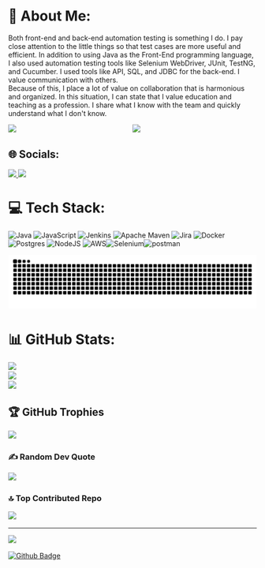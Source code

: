 # 💫 About Me:
Both front-end and back-end automation testing is something I do. I pay close attention to the little things so that test cases are more useful and efficient. In addition to using Java as the Front-End programming language, I also used automation testing tools like Selenium WebDriver, JUnit, TestNG, and Cucumber. I used tools like API, SQL, and JDBC for the back-end. I value communication with others.<br>Because of this, I place a lot of value on collaboration that is harmonious and organized. In this situation, I can state that I value education and teaching as a profession. I share what I know with the team and quickly understand what I don't know.   
<p align="center"><img src="https://i.imgur.com/A6bWGFl.gif"/>
<img src="https://komarev.com/ghpvc/?username=GOKSEL2022&&style=plastics&&color=yellow" align="left"/> </p>




## 🌐 Socials:
 <a href="https://www.linkedin.com/in/göksel-çelik/" target="_blank">
    <img src="https://img.shields.io/badge/-LinkedIn-%23333?style=for-the-badge&logo=linkedin&logoColor=blue" target="_blank">
  </a>
  <a href = "mailto:gokselceliktestengineer@gmail.com">
    <img src="https://img.shields.io/badge/-Gmail-%23333?style=for-the-badge&logo=gmail&logoColor=reed" target="_blank">
  </a>

# 💻 Tech Stack:
![Java](https://img.shields.io/badge/java-%23ED8B00.svg?style=for-the-badge&logo=openjdk&logoColor=white) ![JavaScript](https://img.shields.io/badge/javascript-%23323330.svg?style=for-the-badge&logo=javascript&logoColor=%23F7DF1E) ![Jenkins](https://img.shields.io/badge/jenkins-%232C5263.svg?style=for-the-badge&logo=jenkins&logoColor=white) ![Apache Maven](https://img.shields.io/badge/Apache%20Maven-C71A36?style=for-the-badge&logo=Apache%20Maven&logoColor=white) ![Jira](https://img.shields.io/badge/jira-%230A0FFF.svg?style=for-the-badge&logo=jira&logoColor=white) ![Docker](https://img.shields.io/badge/docker-%230db7ed.svg?style=for-the-badge&logo=docker&logoColor=white) ![Postgres](https://img.shields.io/badge/postgres-%23316192.svg?style=for-the-badge&logo=postgresql&logoColor=white) ![NodeJS](https://img.shields.io/badge/node.js-6DA55F?style=for-the-badge&logo=node.js&logoColor=white) ![AWS](https://img.shields.io/badge/AWS-%23FF9900.svg?style=for-the-badge&logo=amazon-aws&logoColor=white)![Selenium](https://img.shields.io/badge/selenium-%23ED8B00.svg?style=for-the-badge&logo=selenium&logoColor=white)![postman](https://img.shields.io/badge/postman-%23323330.svg?style=for-the-badge&logo=postman&logoColor=%23F7DF1E)

![](https://github.com/BEPb/BEPb/raw/output/github-contribution-grid-snake.svg)
# 📊 GitHub Stats:
![](https://github-readme-stats.vercel.app/api?username=GOKSEL2022&theme=dark&hide_border=false&include_all_commits=false&count_private=false)<br/>
![](https://github-readme-streak-stats.herokuapp.com/?user=GOKSEL2022&theme=dark&hide_border=false)<br/>
![](https://github-readme-stats.vercel.app/api/top-langs/?username=GOKSEL2022&theme=dark&hide_border=false&include_all_commits=false&count_private=false&layout=compact)

## 🏆 GitHub Trophies
![](https://github-profile-trophy.vercel.app/?username=GOKSEL2022&theme=radical&no-frame=false&no-bg=true&margin-w=4)

### ✍️ Random Dev Quote
![](https://quotes-github-readme.vercel.app/api?type=horizontal&theme=radical)

### 🔝 Top Contributed Repo
![](https://github-contributor-stats.vercel.app/api?username=GOKSEL2022&limit=5&theme=dark&combine_all_yearly_contributions=true)

---
[![](https://visitcount.itsvg.in/api?id=GOKSEL2022&icon=0&color=0)](https://visitcount.itsvg.in)
<!-- 
name: GitHub-Profile-3D-Contrib

on:
  schedule: # 03:00 JST == 18:00 UTC
    - cron: "0 18 * * *"
  workflow_dispatch:

jobs:
  build:
    runs-on: ubuntu-latest
    name: generate-github-profile-3d-contrib
    steps:
      - uses: actions/checkout@v3
      - uses: yoshi389111/github-profile-3d-contrib@0.7.1
        env:
          GITHUB_TOKEN: ${{ secrets.GITHUB_TOKEN }}
          USERNAME: ${{ github.repository_owner }}
      - name: Commit & Push
        run: |
          git config user.name github-actions
          git config user.email github-actions@github.com
          git add -A .
          git commit -m "generated"
          git push
-->

<!-- Proudly created with GPRM ( https://gprm.itsvg.in ) -->
[![Github Badge](https://img.shields.io/badge/-Github-000?style=quare&labelColor=000&logo=Github&logoColor=white&link=link)](https://github.com/GOKSEL2022)
